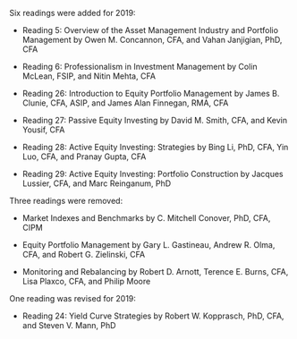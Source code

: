 Six readings were added for 2019:

- Reading 5: Overview of the Asset Management Industry and Portfolio Management by Owen M. Concannon, CFA, and Vahan Janjigian, PhD, CFA


- Reading 6: Professionalism in Investment Management by Colin McLean, FSIP, and Nitin Mehta, CFA


- Reading 26: Introduction to Equity Portfolio Management by James B. Clunie, CFA, ASIP, and James Alan Finnegan, RMA, CFA


- Reading 27: Passive Equity Investing by David M. Smith, CFA, and Kevin Yousif, CFA


- Reading 28: Active Equity Investing: Strategies by Bing Li, PhD, CFA, Yin Luo, CFA, and Pranay Gupta, CFA


- Reading 29: Active Equity Investing: Portfolio Construction by Jacques Lussier, CFA, and Marc Reinganum, PhD

Three readings were removed:


- Market Indexes and Benchmarks by C. Mitchell Conover, PhD, CFA, CIPM


- Equity Portfolio Management by Gary L. Gastineau, Andrew R. Olma, CFA, and Robert G. Zielinski, CFA


- Monitoring and Rebalancing by Robert D. Arnott, Terence E. Burns, CFA, Lisa Plaxco, CFA, and Philip Moore

One reading was revised for 2019:


- Reading 24: Yield Curve Strategies by Robert W. Kopprasch, PhD, CFA, and Steven V. Mann, PhD
